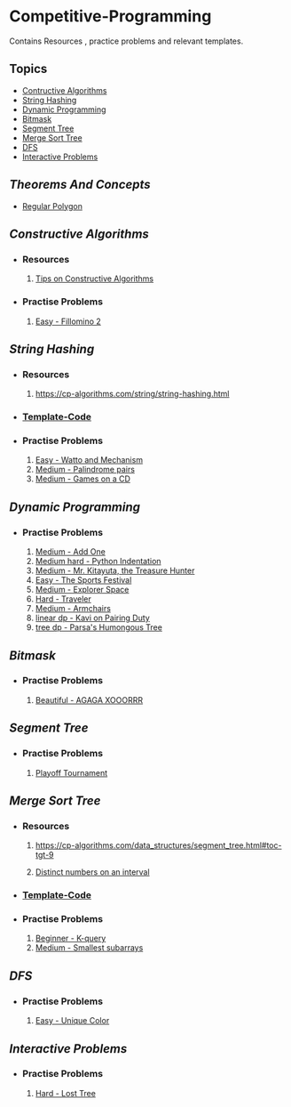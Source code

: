 # Competitive-Programming

Contains Resources , practice problems and relevant templates.

## Topics

<ul>
  <li>
    <a href = "#constructive-algorithms">Contructive Algorithms</a>
  </li>
  <li>
    <a href = "#string-hashing">String Hashing</a>
  </li>
  <li>
    <a href = "#dynamic-programming">Dynamic Programming</a>
  </li>
  <li>
    <a href = "#bitmask">Bitmask</a>
  </li>
  <li>
    <a href = "#segment-tree">Segment Tree</a>
  </li>
  <li>
    <a href = "#merge-sort-tree">Merge Sort Tree</a>
  </li>
  <li>
    <a href = "#dfs">DFS</a>
  </li>
  <li>
    <a href = "#interactive-problems">Interactive Problems</a>
  </li>
</ul>

## _Theorems And Concepts_

- [Regular Polygon](https://www.mathsisfun.com/geometry/regular-polygons.html)

## _Constructive Algorithms_

- ### Resources
  1. [Tips on Constructive Algorithms](https://codeforces.com/blog/entry/80317)
- ### Practise Problems
  1. [Easy - Fillomino 2](https://codeforces.com/contest/1517/problem/C)

## _String Hashing_

- ### Resources
  1. https://cp-algorithms.com/string/string-hashing.html
- ### [Template-Code](Templates/String-Hashing.cpp)
- ### Practise Problems
  1. [Easy - Watto and Mechanism](https://codeforces.com/problemset/problem/514/C)
  2. [Medium - Palindrome pairs](https://codeforces.com/contest/159/problem/D)
  3. [Medium - Games on a CD](https://codeforces.com/contest/727/problem/E)

## _Dynamic Programming_

- ### Practise Problems
  1. [Medium - Add One](https://codeforces.com/contest/1513/problem/C)
  2. [Medium hard - Python Indentation](https://codeforces.com/contest/909/problem/C)
  3. [Medium - Mr. Kitayuta, the Treasure Hunter](https://codeforces.com/problemset/problem/505/C)
  4. [Easy - The Sports Festival](https://codeforces.com/contest/1509/problem/C)
  5. [Medium - Explorer Space](https://codeforces.com/contest/1517/problem/D)
  6. [Hard - Traveler](https://atcoder.jp/contests/abc197/tasks/abc197_e)
  7. [Medium - Armchairs](http://codeforces.com/contest/1525/problem/D)
  8. [linear dp - Kavi on Pairing Duty](http://codeforces.com/contest/1529/problem/D)
  9. [tree dp - Parsa's Humongous Tree](http://codeforces.com/contest/1529/problem/C)

## _Bitmask_

- ### Practise Problems
  1. [Beautiful - AGAGA XOOORRR](https://codeforces.com/contest/1516/problem/B)

## _Segment Tree_

- ### Practise Problems
  1. [Playoff Tournament](http://codeforces.com/contest/1535/problem/D)

## _Merge Sort Tree_

- ### Resources

  1. https://cp-algorithms.com/data_structures/segment_tree.html#toc-tgt-9

  2. [Distinct numbers on an interval](https://discuss.codechef.com/t/distinct-numbers-on-an-interval/18350/2)

- ### [Template-Code](Templates/Merge-Sort-Tree)

- ### Practise Problems
  1. [Beginner - K-query](https://www.spoj.com/problems/KQUERY/)
  2. [Medium - Smallest subarrays](https://www.hackerearth.com/challenges/competitive/april-circuits-21/algorithm/smallest-subarray-2-d6530e0b/)

## _DFS_

- ### Practise Problems
  1. [Easy - Unique Color](https://atcoder.jp/contests/abc198/tasks/abc198_e)

## _Interactive Problems_

- ### Practise Problems
  1. [Hard - Lost Tree](http://codeforces.com/contest/1534/problem/D)
